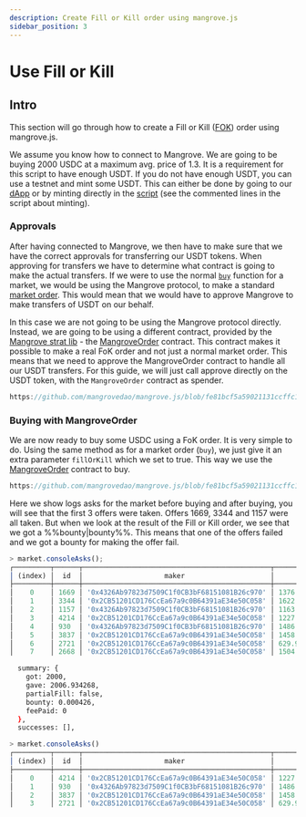 ```yaml
---
description: Create Fill or Kill order using mangrove.js
sidebar_position: 3
---
```


# Use Fill or Kill

## Intro

This section will go through how to create a Fill or Kill ([FOK](https://www.investopedia.com/terms/f/fok.asp)) order using mangrove.js.

We assume you know how to connect to Mangrove. We are going to be buying 2000 USDC at a maximum avg. price of 1.3. It is a requirement for this script to have enough USDT. If you do not have enough USDT, you can use a testnet and mint some USDT. This can either be done by going to our [dApp](https://testnet.mangrove.exchange/faucet) or by minting directly in the [script](https://github.com/mangrovedao/mangrove.js/blob/fe81bcf5a59021131ccffc191737748bfdbfc619/examples/how-tos/fill-or-kill.js) (see the commented lines in the script about minting).

### Approvals

After having connected to Mangrove, we then have to make sure that we have the correct approvals for transferring our USDT tokens. When approving for transfers we have to determine what contract is going to make the actual transfers. If we were to use the normal [`buy`](../technical-references/code/classes/Market#-buy) function for a market, we would be using the Mangrove protocol, to make a standard [market order](../../protocol/technical-references/market-order/README.md). This would mean that we would have to approve Mangrove to make transfers of USDT on our behalf.

In this case we are not going to be using the Mangrove protocol directly. Instead, we are going to be using a different contract, provided by the [Mangrove strat lib](../../strat-lib/README.md) - the [MangroveOrder](../../strat-lib/technical-references/code/strats/src/strategies/MangroveOrder) contract. This contract makes it possible to make a real FoK order and not just a normal market order. This means that we need to approve the MangroveOrder contract to handle all our USDT transfers. For this guide, we will just call approve directly on the USDT token, with the `MangroveOrder` contract as spender. 

```js reference
https://github.com/mangrovedao/mangrove.js/blob/fe81bcf5a59021131ccffc191737748bfdbfc619/examples/how-tos/fill-or-kill.js#L32-L34
```

### Buying with MangroveOrder

We are now ready to buy some USDC using a FoK order. It is very simple to do. Using the same method as for a market order (`buy`), we just give it an extra parameter `fillOrKill` which we set to true. This way we use the [MangroveOrder](../../strat-lib/technical-references/code/strats/src/strategies/MangroveOrder) contract to buy.

```js reference
https://github.com/mangrovedao/mangrove.js/blob/fe81bcf5a59021131ccffc191737748bfdbfc619/examples/how-tos/fill-or-kill.js#L36-L44
```

Here we show logs asks for the market before buying and after buying, you will see that the first 3 offers were taken. Offers 1669, 3344 and 1157 were all taken. But when we look at the result of the Fill or Kill order, we see that we got a %%bounty|bounty%%. This means that one of the offers failed and we got a bounty for making the offer fail.

<!-- TODO: add info when we have a decent result, e.g. when the arrays for success and failure aren't empty and the user can actually see what offers failed and what offers succeeded, see this issue https://github.com/mangrovedao/mangrove.js/issues/862 -->

<!-- TODO: We should have a section where the FoK order fails, do to not being able to complete the order fully. "noPartialFill". After this issue, https://github.com/mangrovedao/mangrove.js/issues/862, has been fixed, this section can reasonably be added (as we then have better return value). -->

```js title="Asks before Fill or Kill order"
> market.consoleAsks();
┌─────────┬──────┬──────────────────────────────────────────────┬────────────────────┬────────────────────────┐
│ (index) │  id  │                    maker                     │       volume       │         price          │
├─────────┼──────┼──────────────────────────────────────────────┼────────────────────┼────────────────────────┤
│    0    │ 1669 │ '0x4326Ab97823d7509C1f0CB3bF68151081B26c970' │ 1376.6273438550415 │ 1.00346478817687987934 │
│    1    │ 3344 │ '0x2CB51201CD176CcEa67a9c0B64391aE34e50C058' │ 1622.836373407379  │ 1.00346894837019272508 │
│    2    │ 1157 │ '0x4326Ab97823d7509C1f0CB3bF68151081B26c970' │ 1163.3709308116254 │ 1.0034723140155791771  │
│    3    │ 4214 │ '0x2CB51201CD176CcEa67a9c0B64391aE34e50C058' │ 1227.0562038171438 │  1.003482667028260286  │
│    4    │ 930  │ '0x4326Ab97823d7509C1f0CB3bF68151081B26c970' │ 1486.735792592364  │ 1.00348572922872847571 │
│    5    │ 3837 │ '0x2CB51201CD176CcEa67a9c0B64391aE34e50C058' │ 1458.6523528414643 │ 1.00348711133850858816 │
│    6    │ 2721 │ '0x2CB51201CD176CcEa67a9c0B64391aE34e50C058' │ 629.9748527543823  │ 1.00348954285398244855 │
│    7    │ 2668 │ '0x2CB51201CD176CcEa67a9c0B64391aE34e50C058' │ 1504.307740487991  │ 1.00349288205504048327 │
```

```bash title="Result of Fill or Kill order"
  summary: {
    got: 2000,
    gave: 2006.934268,
    partialFill: false,
    bounty: 0.000426,
    feePaid: 0
  },
  successes: [],
```

```js title="Asks after fill or kill order"
> market.consoleAsks()
┌─────────┬──────┬──────────────────────────────────────────────┬────────────────────┬────────────────────────┐
│ (index) │  id  │                    maker                     │       volume       │         price          │
├─────────┼──────┼──────────────────────────────────────────────┼────────────────────┼────────────────────────┤
│    0    │ 4214 │ '0x2CB51201CD176CcEa67a9c0B64391aE34e50C058' │ 1227.0562038171438 │  1.003482667028260286  │
│    1    │ 930  │ '0x4326Ab97823d7509C1f0CB3bF68151081B26c970' │ 1486.735792592364  │ 1.00348572922872847571 │
│    2    │ 3837 │ '0x2CB51201CD176CcEa67a9c0B64391aE34e50C058' │ 1458.6523528414643 │ 1.00348711133850858816 │
│    3    │ 2721 │ '0x2CB51201CD176CcEa67a9c0B64391aE34e50C058' │ 629.9748527543823  │ 1.00348954285398244855 │
```
